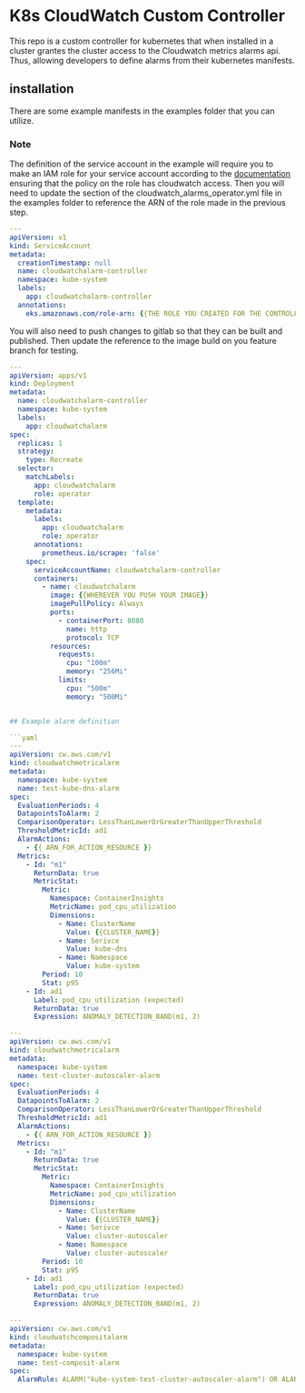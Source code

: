 # K8s CloudWatch Custom Controller

This repo is a custom controller for kubernetes that when installed in a cluster grantes the cluster access to the Cloudwatch metrics alarms api. Thus, allowing developers to define alarms from their kubernetes manifests.

## installation

There are some example manifests in the examples folder that you can utilize.

### Note

The definition of the service account in the example will require you to make an IAM role for your service account according to the [documentation](https://docs.aws.amazon.com/eks/latest/userguide/iam-roles-for-service-accounts.html) ensuring that the policy on the role has cloudwatch access. Then you will need to update the section of the cloudwatch_alarms_operator.yml file in the examples folder to reference the ARN of the role made in the previous step.

```yaml
---
apiVersion: v1
kind: ServiceAccount
metadata:
  creationTimestamp: null
  name: cloudwatchalarm-controller
  namespace: kube-system
  labels:
    app: cloudwatchalarm-controller
  annotations:
    eks.amazonaws.com/role-arn: {{THE ROLE YOU CREATED FOR THE CONTROLLER}}
```

You will also need to push changes to gitlab so that they can be built and published. Then update the reference to the image build on you feature branch for testing.

```yaml
---
apiVersion: apps/v1
kind: Deployment
metadata:
  name: cloudwatchalarm-controller
  namespace: kube-system
  labels:
    app: cloudwatchalarm
spec:
  replicas: 1
  strategy:
    type: Recreate
  selector:
    matchLabels:
      app: cloudwatchalarm
      role: operator
  template:
    metadata:
      labels:
        app: cloudwatchalarm
        role: operator
      annotations:
        prometheus.io/scrape: 'false'
    spec:
      serviceAccountName: cloudwatchalarm-controller
      containers:
        - name: cloudwatchalarm
          image: {{WHEREVER YOU PUSH YOUR IMAGE}}
          imagePullPolicy: Always
          ports:
            - containerPort: 8080
              name: http
              protocol: TCP
          resources:
            requests:
              cpu: "100m"
              memory: "256Mi"
            limits:
              cpu: "500m"
              memory: "500Mi"


## Example alarm definition

```yaml
---
apiVersion: cw.aws.com/v1
kind: cloudwatchmetricalarm
metadata:
  namespace: kube-system
  name: test-kube-dns-alarm
spec:
  EvaluationPeriods: 4
  DatapointsToAlarm: 2
  ComparisonOperator: LessThanLowerOrGreaterThanUpperThreshold
  ThresholdMetricId: ad1
  AlarmActions:
    - {{ ARN_FOR_ACTION_RESOURCE }}
  Metrics:
    - Id: "m1"
      ReturnData: true
      MetricStat:
        Metric:
          Namespace: ContainerInsights
          MetricName: pod_cpu_utilization
          Dimensions:
            - Name: ClusterName
              Value: {{CLUSTER_NAME}}
            - Name: Serivce
              Value: kube-dns
            - Name: Namespace
              Value: kube-system
        Period: 10
        Stat: p95
    - Id: ad1
      Label: pod_cpu_utilization (expected)
      ReturnData: true
      Expression: ANOMALY_DETECTION_BAND(m1, 2)

---
apiVersion: cw.aws.com/v1
kind: cloudwatchmetricalarm
metadata:
  namespace: kube-system
  name: test-cluster-autoscaler-alarm
spec:
  EvaluationPeriods: 4
  DatapointsToAlarm: 2
  ComparisonOperator: LessThanLowerOrGreaterThanUpperThreshold
  ThresholdMetricId: ad1
  AlarmActions:
    - {{ ARN_FOR_ACTION_RESOURCE }}
  Metrics:
    - Id: "m1"
      ReturnData: true
      MetricStat:
        Metric:
          Namespace: ContainerInsights
          MetricName: pod_cpu_utilization
          Dimensions:
            - Name: ClusterName
              Value: {{CLUSTER_NAME}}
            - Name: Serivce
              Value: cluster-autoscaler
            - Name: Namespace
              Value: cluster-autoscaler
        Period: 10
        Stat: p95
    - Id: ad1
      Label: pod_cpu_utilization (expected)
      ReturnData: true
      Expression: ANOMALY_DETECTION_BAND(m1, 2)

---
apiVersion: cw.aws.com/v1
kind: cloudwatchcompositalarm
metadata:
  namespace: kube-system
  name: test-composit-alarm
spec:
  AlarmRule: ALARM("kube-system-test-cluster-autoscaler-alarm") OR ALARM("kube-system-test-kube-dns-alarm")
```
